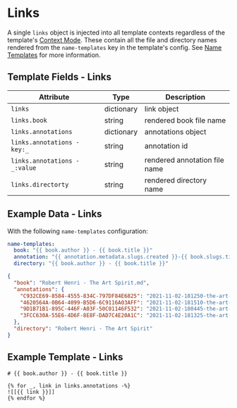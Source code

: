 # Links

A single `links` object is injected into all template contexts regardless
of the template's [Context Mode][context-modes]. These contain all the file
and directory names rendered from the `name-templates` key in the template's
config. See [Name Templates][name-templates] for more information.

## Template Fields - Links

| Attribute                     | Type       | Description                   |
| ----------------------------- | ---------- | ----------------------------- |
| `links`                       | dictionary | link object                   |
| `links.book`                  | string     | rendered book file name       |
| `links.annotations`           | dictionary | annotations object            |
| `links.annotations - key:_`   | string     | annotation id                 |
| `links.annotations - _:value` | string     | rendered annotation file name |
| `links.directorty`            | string     | rendered directory name       |

## Example Data - Links

With the following `name-templates` configuration:

```yaml
name-templates:
  book: "{{ book.author }} - {{ book.title }}"
  annotation: "{{ annotation.metadata.slugs.created }}-{{ book.slugs.title }}"
  directory: "{{ book.author }} - {{ book.title }}"
```

```json
{
  "book": "Robert Henri - The Art Spirit.md",
  "annotations": {
    "C932CE69-8584-4555-834C-797DF84E6825": "2021-11-02-181250-the-art-spirit.md",
    "4620564A-0B64-4099-B5D6-6C9116A03AFF": "2021-11-02-181510-the-art-spirit.md",
    "9D1B71B1-895C-446F-A03F-50C01146F532": "2021-11-02-180445-the-art-spirit.md",
    "3FCC630A-55E6-4D6F-8E8F-DAD7C4E20A1C": "2021-11-02-181325-the-art-spirit.md"
  },
  "directory": "Robert Henri - The Art Spirit"
}
```

## Example Template - Links

```jinja2
# {{ book.author }} - {{ book.title }}

{% for _, link in links.annotations -%}
![[{{ link }}]]
{% endfor %}
```

[context-modes]: ./02-02-context-modes.md
[name-templates]: ./02-05-name-templates.md
